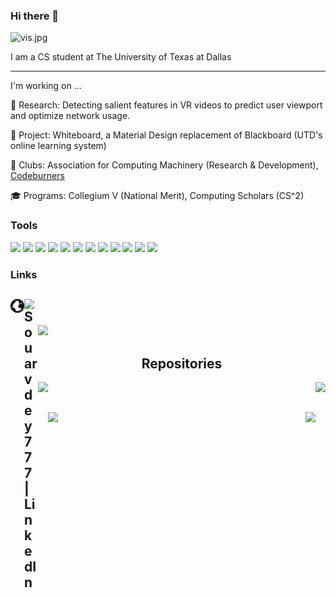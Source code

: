 ### Hi there 👋

![vis.jpg](https://visitor-badge.glitch.me/badge?page_id=sunnyguan)

I am a CS student at The University of Texas at Dallas 

---

I'm working on ...
 
 🔭 Research: Detecting salient features in VR videos to predict user viewport and optimize network usage.
 
 🌱 Project: Whiteboard, a Material Design replacement of Blackboard (UTD's online learning system)
 
 👯 Clubs: Association for Computing Machinery (Research & Development), [Codeburners](https://open.kattis.com/users/sunny-guan)
 
 🎓 Programs: Collegium V (National Merit), Computing Scholars (CS^2)

### Tools

<img src="http://img.shields.io/badge/-Java-000000?style=flat&logo=java&logoColor=FFFFFF"> <img src="https://img.shields.io/badge/-HTML5-E34F26?style=flat&logo=html5&logoColor=white">
<img src="https://img.shields.io/badge/-CSS3-1572B6?style=flat&logo=css3&logoColor=white">
<img src="https://img.shields.io/badge/-JavaScript-eed718?style=flat&logo=javascript&logoColor=ffffff">
<img src="https://img.shields.io/badge/-React-000000?style=flat&logo=react&logoColor=00c8ff">
<img src="https://img.shields.io/badge/-Angular-004444?style=flat&logo=angular&logoColor=00c8ff">
<img src="https://img.shields.io/badge/-Node.js-3C873A?style=flat&logo=Node.js&logoColor=white">
<img src="http://img.shields.io/badge/-Git-F1502F?style=flat&logo=git&logoColor=FFFFFF">
<img src="http://img.shields.io/badge/-Github-000000?style=flat&logo=github&logoColor=FFFFFF">
<img src="http://img.shields.io/badge/-VS%20Code-007ACC?style=flat&logo=visual%20studio%20code&logoColor=white">
<img src="http://img.shields.io/badge/-Heroku-430098?style=flat&logo=heroku&logoColor=white">
<img src="https://img.shields.io/badge/-Flask-AAAAAA?style=flat&logo=flask&logoColor=00c8ff%22">

### Links


[<img align="left" alt="Souarvdey777" width="22px" src="https://raw.githubusercontent.com/iconic/open-iconic/master/svg/globe.svg" />](www.sguan.me)
[<img align="left" alt="Souarvdey777 | LinkedIn" width="22px" src="https://cdn.jsdelivr.net/npm/simple-icons@v3/icons/linkedin.svg" />](https://www.linkedin.com/in/sunny-guan/)
<br>
---

<img  src="https://github-readme-stats.vercel.app/api?username=sunnyguan&show_icons=true&hide_border=true"> 

<h2 align="center">Repositories</h2>

<p width="100%" align="center">
  <a align="left" href="https://github.com/sunnyguan/whiteboard" title="Algorithms"><img align="left" height="135" src="https://github-readme-stats.vercel.app/api/pin/?username=sunnyguan&repo=whiteboard&show_owner=false"></a><a align="right" href="https://github.com/sunnyguan/UTDCourseSearch" title="Data Structures"><img align="right" height="135" src="https://github-readme-stats.vercel.app/api/pin/?username=sunnyguan&repo=UTDCourseSearch&show_owner=false"></a>
</p>
<br><br>
<p width="100%" align="center">
  <a align="left" href="https://github.com/sunnyguan/utdegree-planner" title="Turkce-Heceleme-CPP"><img align="left" height="135" src="https://github-readme-stats.vercel.app/api/pin/?username=sunnyguan&repo=utdegree-planner&show_owner=false"></a>
  <a align="right" href="https://github.com/ACM-Research/vr-viewport-analysis" title="Copy&Move Forgery Detection With DCT"><img align="right" height="135" src="https://github-readme-stats.vercel.app/api/pin/?username=ACM-Research&repo=vr-viewport-analysis&show_owner=false"></a>
</p>
<br><br>

